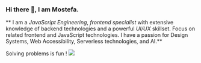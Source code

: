 
### Hi there 👋, I am Mostefa.
** I am a *JavaScript Engineering*, *frontend
specialist* with extensive knowledge of backend
technologies and a powerful *UI/UX* skillset.
Focus on related frontend and JavaScript
technologies. I have a passion for Design
Systems, Web Accessibility, Serverless
technologies, and AI.**

Solving problems is fun !  ![](https://c.tenor.com/xhbmkD5kCzMAAAAS/geek-nerd.gif)

